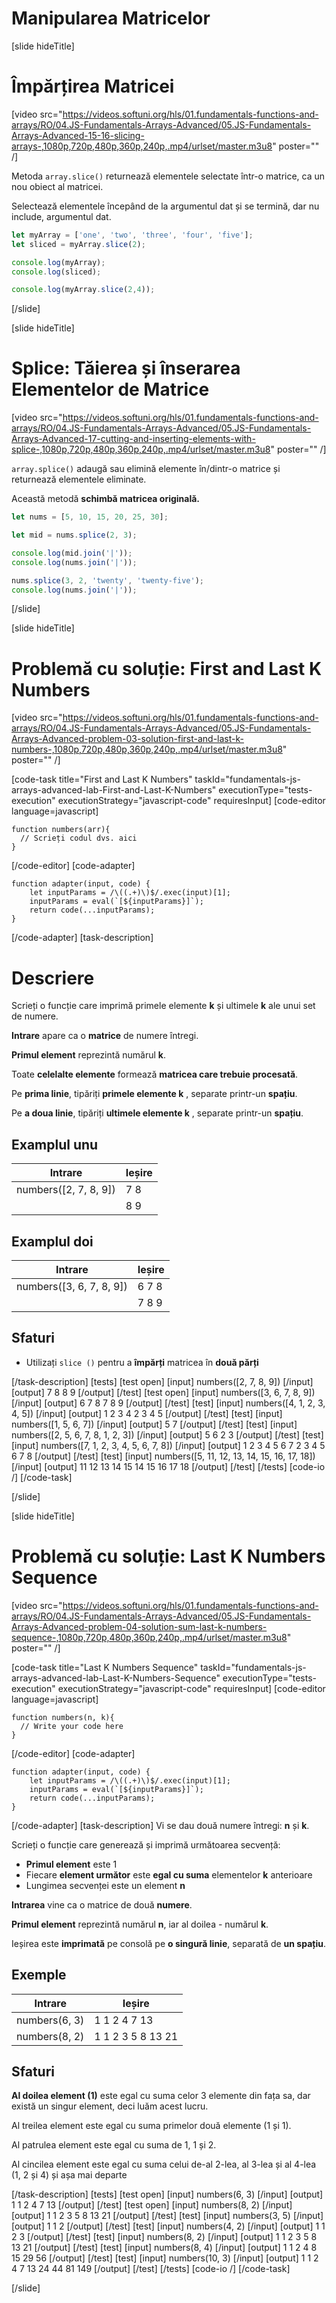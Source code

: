 # Manipularea Matricelor

[slide hideTitle]
# Împărțirea Matricei
[video src="https://videos.softuni.org/hls/01.fundamentals-functions-and-arrays/RO/04.JS-Fundamentals-Arrays-Advanced/05.JS-Fundamentals-Arrays-Advanced-15-16-slicing-arrays-,1080p,720p,480p,360p,240p,.mp4/urlset/master.m3u8" poster="" /]

Metoda `array.slice()` returnează elementele selectate într-o matrice, ca un nou obiect al matricei.

Selectează elementele începând de la argumentul dat și se termină, dar nu include, argumentul dat. 

``` js live
let myArray = ['one', 'two', 'three', 'four', 'five'];
let sliced = myArray.slice(2);

console.log(myArray);
console.log(sliced);

console.log(myArray.slice(2,4));
```
[/slide]

[slide hideTitle]
# Splice: Tăierea și înserarea Elementelor de Matrice

[video src="https://videos.softuni.org/hls/01.fundamentals-functions-and-arrays/RO/04.JS-Fundamentals-Arrays-Advanced/05.JS-Fundamentals-Arrays-Advanced-17-cutting-and-inserting-elements-with-splice-,1080p,720p,480p,360p,240p,.mp4/urlset/master.m3u8" poster="" /]

`array.splice()` adaugă sau elimină elemente în/dintr-o matrice și returnează elementele eliminate.

Această metodă **schimbă matricea originală.**

``` js live
let nums = [5, 10, 15, 20, 25, 30];

let mid = nums.splice(2, 3);

console.log(mid.join('|'));
console.log(nums.join('|'));

nums.splice(3, 2, 'twenty', 'twenty-five');
console.log(nums.join('|'));
```

[/slide]

[slide hideTitle]
# Problemă cu soluție: First and Last K Numbers

[video src="https://videos.softuni.org/hls/01.fundamentals-functions-and-arrays/RO/04.JS-Fundamentals-Arrays-Advanced/05.JS-Fundamentals-Arrays-Advanced-problem-03-solution-first-and-last-k-numbers-,1080p,720p,480p,360p,240p,.mp4/urlset/master.m3u8" poster="" /]

[code-task title="First and Last K Numbers" taskId="fundamentals-js-arrays-advanced-lab-First-and-Last-K-Numbers" executionType="tests-execution" executionStrategy="javascript-code" requiresInput]
[code-editor language=javascript]
```
function numbers(arr){
  // Scrieți codul dvs. aici
}
```
[/code-editor]
[code-adapter]
```
function adapter(input, code) {
    let inputParams = /\((.+)\)$/.exec(input)[1];
    inputParams = eval(`[${inputParams}]`);
    return code(...inputParams);
}
```
[/code-adapter]
[task-description]
# Descriere

Scrieți o funcție care imprimă primele elemente **k** și ultimele **k** ale unui set de numere.

**Intrare** apare ca o **matrice** de numere întregi.

**Primul element** reprezintă numărul **k**.

Toate **celelalte elemente** formează **matricea care trebuie procesată**.

Pe **prima linie**, tipăriți **primele elemente k** , separate printr-un **spațiu**.

Pe **a doua linie**, tipăriți **ultimele elemente k** , separate printr-un **spațiu**. 

## Examplul unu
|**Intrare**|**Ieșire** |
| --- | --- |
|numbers([2, 7, 8, 9]) | 7 8 |
| | 8 9 |

## Examplul doi
|**Intrare**|**Ieșire** |
| --- | --- |
|numbers([3, 6, 7, 8, 9]) | 6 7 8 |
| | 7 8 9 |

## Sfaturi

- Utilizați `slice ()` pentru a **împărți** matricea în **două părți**

[/task-description]
[tests]
[test open]
[input]
numbers([2, 7, 8, 9])
[/input]
[output]
7 8
8 9
[/output]
[/test]
[test open]
[input]
numbers([3, 6, 7, 8, 9]) 
[/input]
[output]
6 7 8
7 8 9
[/output]
[/test]
[test]
[input]
numbers([4, 1, 2, 3, 4, 5])
[/input]
[output]
1 2 3 4
2 3 4 5
[/output]
[/test]
[test]
[input]
numbers([1, 5, 6, 7])
[/input]
[output]
5
7
[/output]
[/test]
[test]
[input]
numbers([2, 5, 6, 7, 8, 1, 2, 3])
[/input]
[output]
5 6
2 3
[/output]
[/test]
[test]
[input]
numbers([7, 1, 2, 3, 4, 5, 6, 7, 8])
[/input]
[output]
1 2 3 4 5 6 7
2 3 4 5 6 7 8
[/output]
[/test]
[test]
[input]
numbers([5, 11, 12, 13, 14, 15, 16, 17, 18])
[/input]
[output]
11 12 13 14 15
14 15 16 17 18
[/output]
[/test]
[/tests]
[code-io /]
[/code-task]

[/slide]

[slide hideTitle]
# Problemă cu soluție: Last K Numbers Sequence

[video src="https://videos.softuni.org/hls/01.fundamentals-functions-and-arrays/RO/04.JS-Fundamentals-Arrays-Advanced/05.JS-Fundamentals-Arrays-Advanced-problem-04-solution-sum-last-k-numbers-sequence-,1080p,720p,480p,360p,240p,.mp4/urlset/master.m3u8" poster="" /]

[code-task title="Last K Numbers Sequence" taskId="fundamentals-js-arrays-advanced-lab-Last-K-Numbers-Sequence" executionType="tests-execution" executionStrategy="javascript-code" requiresInput]
[code-editor language=javascript]
```
function numbers(n, k){
  // Write your code here
}
```
[/code-editor]
[code-adapter]
```
function adapter(input, code) {
    let inputParams = /\((.+)\)$/.exec(input)[1];
    inputParams = eval(`[${inputParams}]`);
    return code(...inputParams);
}
```
[/code-adapter]
[task-description]
Vi se dau două numere întregi: **n** și **k**. 

Scrieți o funcție care generează și imprimă următoarea secvență:

- **Primul element** este 1
- Fiecare **element următor** este **egal cu suma** elementelor **k** anterioare
- Lungimea secvenței este un element **n**

**Intrarea** vine ca o matrice de două **numere**.

**Primul element** reprezintă numărul **n**, iar al doilea - numărul **k**.

Ieșirea este **imprimată** pe consolă pe **o singură linie**, separată de **un spațiu**.


## Exemple
|**Intrare**|**Ieșire**|
| --- | --- |
|numbers(6, 3)| 1 1 2 4 7 13 |
|numbers(8, 2) | 1 1 2 3 5 8 13 21 |

## Sfaturi

**Al doilea element (1)** este egal cu suma celor 3 elemente din fața sa, dar există un singur element, deci luăm acest lucru.

Al treilea element este egal cu suma primelor două elemente (1 și 1).

Al patrulea element este egal cu suma de 1, 1 și 2.

Al cincilea element este egal cu suma celui de-al 2-lea, al 3-lea și al 4-lea (1, 2 și 4) și așa mai departe

[/task-description]
[tests]
[test open]
[input]
numbers(6, 3)
[/input]
[output]
1 1 2 4 7 13
[/output]
[/test]
[test open]
[input]
numbers(8, 2)
[/input]
[output]
1 1 2 3 5 8 13 21
[/output]
[/test]
[test]
[input]
numbers(3, 5)
[/input]
[output]
1 1 2
[/output]
[/test]
[test]
[input]
numbers(4, 2)
[/input]
[output]
1 1 2 3
[/output]
[/test]
[test]
[input]
numbers(8, 2)
[/input]
[output]
1 1 2 3 5 8 13 21
[/output]
[/test]
[test]
[input]
numbers(8, 4)
[/input]
[output]
1 1 2 4 8 15 29 56
[/output]
[/test]
[test]
[input]
numbers(10, 3)
[/input]
[output]
1 1 2 4 7 13 24 44 81 149
[/output]
[/test]
[/tests]
[code-io /]
[/code-task]

[/slide]
